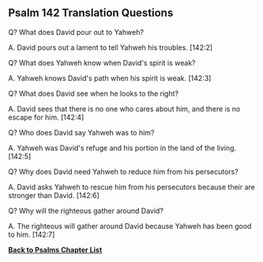## Psalm 142 Translation Questions ##

Q? What does David pour out to Yahweh?

A. David pours out a lament to tell Yahweh his troubles. [142:2]

Q? What does Yahweh know when David's spirit is weak?

A. Yahweh knows David's path when his spirit is weak. [142:3]

Q? What does David see when he looks to the right?

A. David sees that there is no one who cares about him, and there is no escape for him. [142:4]

Q? Who does David say Yahweh was to him?

A. Yahweh was David's refuge and his portion in the land of the living. [142:5]

Q? Why does David need Yahweh to reduce him from his persecutors?

A. David asks Yahweh to rescue him from his persecutors because their are stronger than David. [142:6]

Q? Why will the righteous gather around David?

A. The righteous will gather around David because Yahweh has been good to him. [142:7]

__[Back to Psalms Chapter List](./)__

